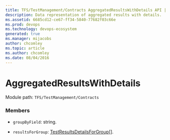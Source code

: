 ```yaml
---
title: TFS/TestManagement/Contracts AggregatedResultsWithDetails API | Extensions for Azure DevOps Services
description: Data representation of aggregated results with details.
ms.assetid: 6685cd12-ce67-ff34-5840-77682f03c66e
ms.prod: devops
ms.technology: devops-ecosystem
generated: true
ms.manager: mijacobs
author: chcomley
ms.topic: article
ms.author: chcomley
ms.date: 08/04/2016
---
```


# AggregatedResultsWithDetails

Module path: `TFS/TestManagement/Contracts`


### Members

* `groupByField`: string. 

* `resultsForGroup`: [TestResultsDetailsForGroup](../../../TFS/TestManagement/Contracts/TestResultsDetailsForGroup.md)[]. 

